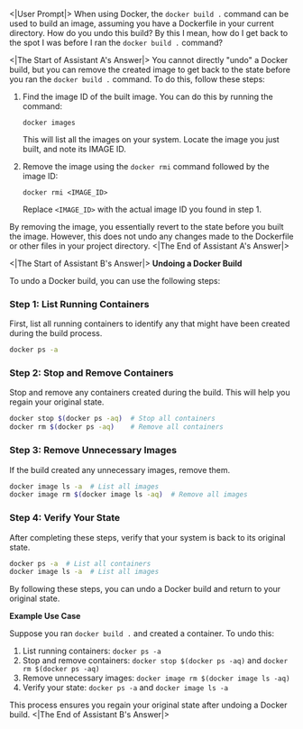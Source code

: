 <|User Prompt|>
When using Docker, the `docker build .` command can be used to build an image, assuming you have a Dockerfile in your current directory. How do you undo this build? By this I mean, how do I get back to the spot I was before I ran the `docker build .` command?

<|The Start of Assistant A's Answer|>
You cannot directly "undo" a Docker build, but you can remove the created image to get back to the state before you ran the `docker build .` command. To do this, follow these steps:

1. Find the image ID of the built image. You can do this by running the command:
   ```
   docker images
   ```
   This will list all the images on your system. Locate the image you just built, and note its IMAGE ID.

2. Remove the image using the `docker rmi` command followed by the image ID:
   ```
   docker rmi <IMAGE_ID>
   ```
   Replace `<IMAGE_ID>` with the actual image ID you found in step 1.

By removing the image, you essentially revert to the state before you built the image. However, this does not undo any changes made to the Dockerfile or other files in your project directory.
<|The End of Assistant A's Answer|>

<|The Start of Assistant B's Answer|>
**Undoing a Docker Build**

To undo a Docker build, you can use the following steps:

### Step 1: **List Running Containers**

First, list all running containers to identify any that might have been created during the build process.

```bash
docker ps -a
```

### Step 2: **Stop and Remove Containers**

Stop and remove any containers created during the build. This will help you regain your original state.

```bash
docker stop $(docker ps -aq)  # Stop all containers
docker rm $(docker ps -aq)    # Remove all containers
```

### Step 3: **Remove Unnecessary Images**

If the build created any unnecessary images, remove them.

```bash
docker image ls -a  # List all images
docker image rm $(docker image ls -aq)  # Remove all images
```

### Step 4: **Verify Your State**

After completing these steps, verify that your system is back to its original state.

```bash
docker ps -a  # List all containers
docker image ls -a  # List all images
```

By following these steps, you can undo a Docker build and return to your original state.

**Example Use Case**

Suppose you ran `docker build .` and created a container. To undo this:

1. List running containers: `docker ps -a`
2. Stop and remove containers: `docker stop $(docker ps -aq)` and `docker rm $(docker ps -aq)`
3. Remove unnecessary images: `docker image rm $(docker image ls -aq)`
4. Verify your state: `docker ps -a` and `docker image ls -a`

This process ensures you regain your original state after undoing a Docker build.
<|The End of Assistant B's Answer|>